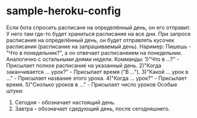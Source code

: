 # sample-heroku-config
Если бота спросить расписане на определённый день, он его отправит.
У него там где-то будет храниться расписание на все дни. При запросе расписания на определённый день, он будет отправлять кусочек расписания (расписание на запрашиваемый день).
Наример:
Пишешь - "Что в понедельник?", а он отвечает расписанеием на понедельник. Аналогично с остальными днями недели.
Комманды:
1)"Что в ...?" - Присылает полное расписание на указанный день.
2)"Когда заканчивается ... урок?" - Присылает время ("В ...").
3)"Какой ... урок в ..." - Присылает название этого урока.
4)"Когда ... урок?" - Присылает время.
5)"Сколько уроков в ..." - Присылает число уроков
Особые штуки:
1) Сегодня - обозначает настоящий день.
2) Завтра - обозначает сдедующий день, после сегодняшнего.
